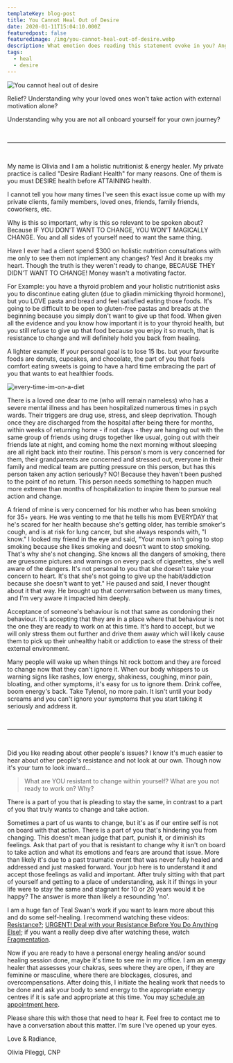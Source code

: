 ```yaml
---
templateKey: blog-post
title: You Cannot Heal Out of Desire
date: 2020-01-11T15:04:10.000Z
featuredpost: false
featuredimage: /img/you-cannot-heal-out-of-desire.webp
description: What emotion does reading this statement evoke in you? Anger? Resistance? Refusal to accept? OR finally an "Aha!" moment!
tags:
  - heal
  - desire
---
```


![You cannot heal out of desire](/img/you-cannot-heal-out-of-desire.webp)

Relief? Understanding why your loved ones won't take action with external motivation alone? 

Understanding why you are not all onboard yourself for your own journey?

<br />

---

<br />


My name is Olivia and I am a holistic nutritionist & energy healer. My private practice is called "Desire Radiant Health" for many reasons. One of them is you must DESIRE health before ATTAINING health. 

I cannot tell you how many times I've seen this exact issue come up with my private clients, family members, loved ones, friends, family friends, coworkers, etc.

Why is this so important, why is this so relevant to be spoken about? Because IF YOU DON'T WANT TO CHANGE, YOU WON'T MAGICALLY CHANGE. You and all sides of yourself need to want the same thing. 

Have I ever had a client spend $300 on holistic nutrition consultations with me only to see them not implement any changes? Yes! And it breaks my heart. Though the truth is they weren't ready to change, BECAUSE THEY DIDN'T WANT TO CHANGE! Money wasn't a motivating factor. 

For Example: you have a thyroid problem and your holistic nutritionist asks you to discontinue eating gluten (due to gliadin mimicking thyroid hormone), but you LOVE pasta and bread and feel satisfied eating those foods. It's going to be difficult to be open to gluten-free pastas and breads at the beginning because you simply don't want to give up that food. When given all the evidence and you know how important it is to your thyroid health, but you still refuse to give up that food because you enjoy it so much, that is resistance to change and will definitely hold you back from healing.

A lighter example: If your personal goal is to lose 15 lbs. but your favourite foods are donuts, cupcakes, and chocolate, the part of you that feels comfort eating sweets is going to have a hard time embracing the part of you that wants to eat healthier foods.

![every-time-im-on-a-diet](/img/every-time-im-on-a-diet.gif)

There is a loved one dear to me (who will remain nameless) who has a severe mental illness and has been hospitalized numerous times in psych wards. Their triggers are drug use, stress, and sleep deprivation. Though once they are discharged from the hospital after being there for months, within weeks of returning home - if not days - they are hanging out with the same group of friends using drugs together like usual, going out with their friends late at night, and coming home the next morning without sleeping are all right back into their routine. This person's mom is very concerned for them, their grandparents are concerned and stressed out, everyone in their family and medical team are putting pressure on this person, but has this person taken any action seriously? NO! Because they haven't been pushed to the point of no return. This person needs something to happen much more extreme than months of hospitalization to inspire them to pursue real action and change. 

A friend of mine is very concerned for his mother who has been smoking for 35+ years. He was venting to me that he tells his mom EVERYDAY that he's scared for her health because she's getting older, has terrible smoker's cough, and is at risk for lung cancer, but she always responds with, "I know." I looked my friend in the eye and said, "Your mom isn't going to stop smoking because she likes smoking and doesn't want to stop smoking. That's why she's not changing. She knows all the dangers of smoking, there are gruesome pictures and warnings on every pack of cigarettes, she's well aware of the dangers. It's not personal to you that she doesn't take your concern to heart. It's that she's not going to give up the habit/addiction because she doesn't want to yet." He paused and said, I never thought about it that way. He brought up that conversation between us many times, and I'm very aware it impacted him deeply. 

Acceptance of someone's behaviour is not that same as condoning their behaviour. It's accepting that they are in a place where that behaviour is not the one they are ready to work on at this time. It's hard to accept, but we will only stress them out further and drive them away which will likely cause them to pick up their unhealthy habit or addiction to ease the stress of their external environment.

Many people will wake up when things hit rock bottom and they are forced to change now that they can't ignore it. When our body whispers to us warning signs like rashes, low energy, shakiness, coughing, minor pain, bloating, and other symptoms, it's easy for us to ignore them. Drink coffee, boom energy's back. Take Tylenol, no more pain. It isn't until your body screams and you can't ignore your symptoms that you start taking it seriously and address it. 

<br />

---

<br />

Did you like reading about other people's issues? I know it's much easier to hear about other people's resistance and not look at our own. Though now it's your turn to look inward...

> What are YOU resistant to change within yourself? What are you not ready to work on? Why? 

There is a part of you that is pleading to stay the same, in contrast to a part of you that truly wants to change and take action.

Sometimes a part of us wants to change, but it's as if our entire self is not on board with that action. There is a part of you that's hindering you  from changing. This doesn't mean judge that part, punish it, or diminish its feelings. Ask that part of you that is resistant to change why it isn't on board to take action and what its emotions and fears are around that issue. More than likely it's due to a past traumatic event that was never fully healed and addressed and just masked forward. Your job here is to understand it and accept those feelings as valid and important. After truly sitting with that part of yourself and getting to a place of understanding, ask it if things in your life were to stay the same and stagnant for 10 or 20 years would it be happy? The answer is more than likely a resounding 'no'.

I am a huge fan of Teal Swan's work if you want to learn more about this and do some self-healing. I recommend watching these videos: [Resistance?](https://www.youtube.com/watch?v=zky1Lti0uVs); [URGENT! Deal with your Resistance Before You Do Anything Else!](https://www.youtube.com/watch?v=Y-90Uv5LKhk&t=15s); if you want a really deep dive after watching these, watch [Fragmentation](https://www.youtube.com/watch?v=EeUlPO2iXb4&t=3s).

Now if you are ready to have a personal energy healing and/or sound healing session done, maybe it's time to see me in my office. I am an energy healer that assesses your chakras, sees where they are open, if they are feminine or masculine, where there are blockages, closures, and overcompensations. After doing this, I initiate the healing work that needs to be done and ask your body to send energy to the appropriate energy centres if it is safe and appropriate at this time. You may [schedule an appointment here](https://square.site/book/FF347440VY7EP/desire-radiant-health).

Please share this with those that need to hear it. Feel free to contact me to have a conversation about this matter. I'm sure I've opened up your eyes.

Love & Radiance,

Olivia Pileggi, CNP